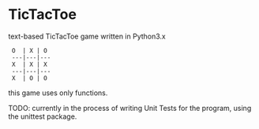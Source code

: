 # TicTacToe
text-based TicTacToe game written in Python3.x
```
 O  | X | O 
 ---|---|---
 X  | X | X
 ---|---|---
 X  | O | O
```
this game uses only functions.

TODO: currently in the process of writing Unit Tests for the program, using the unittest package.
